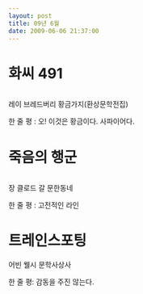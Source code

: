 ```yaml
---
layout: post
title: 09년 6월
date: 2009-06-06 21:37:00
---
```



# 화씨 491
<div class="img_row">
<img class="col one" src="{{ site.baseurl }} /img/book/5.jpg" alt="" title="example image"/>
</div>	

레이 브레드버리
황금가지(환상문학전집)

한 줄 평 : 오! 이것은 황금이다. 사파이어다.




# 죽음의 행군

<div class="img_row">
<img class="col one" src="{{ site.baseurl }} /img/book/6.jpg" alt="" title="example image"/>
</div>	

장 클로드 갈
문한동네

한 줄 평 : 고전적인 라인



# 트레인스포팅

<div class="img_row">
<img class="col one" src="{{ site.baseurl }} /img/book/7.jpg" alt="" title="example image"/>
</div>	
어빈 웰시
문학사상사

한 줄 평: 감동을 주진 않는다.

